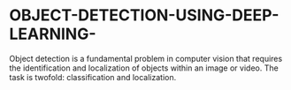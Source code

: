 # OBJECT-DETECTION-USING-DEEP-LEARNING-
Object detection is a fundamental problem in computer vision that requires the identification and localization of objects within an image or video. The task is twofold: classification and localization. 
